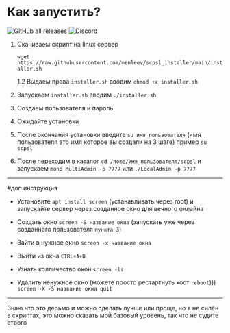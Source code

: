 # Как запустить?
![GitHub all releases](https://img.shields.io/github/downloads/menleev/scpsl_installer/total?logo=appveyor&style=for-the-badge)
![Discord](https://img.shields.io/discord/988571570521903154?color=blue&label=DISCORD&style=for-the-badge)
1. Скачиваем скрипт на linux сервер

    `wget https://raw.githubusercontent.com/menleev/scpsl_installer/main/installer.sh`

   1.2 Выдаем права `installer.sh` вводим `chmod +x installer.sh`

2. Запускаем `installer.sh` вводим `./installer.sh`

3. Создаем пользователя и пароль

4. Ожидайте установки

5. После окончания установки введите `su имя_пользователя` (имя пользователя это имя которое вы создали на 3 шаге) пример `su scpsl`

6. После переходим в каталог `cd /home/имя_пользователя/scpsl` и запускаем `mono MultiAdmin -p 7777` или `./LocalAdmin -p 7777`

-------------------------------------------------------

#доп инструкция

- Установите `apt install screen` (устанавливать через root) и запускайте сервер через созданное окно для вечного онлайна

- Создать окно `screen -S название окна` (запускать уже через созданного пользователя `пункта 3`)

- Зайти в нужное окно `screen -x название окна`

- Выйти из окна `CTRL+A+D`
   
- Узнать колличество окон `screen -ls`
   
- Удалить ненужное окно (можете просто рестартнуть хост `reboot`))) `screen -X -S название окна quit`

-------------------------------------------------------

Знаю что это дерьмо и можно сделать лучше или проще, но я не силён в скриптах, это можно сказать мой базовый уровень, так что не судите строго
